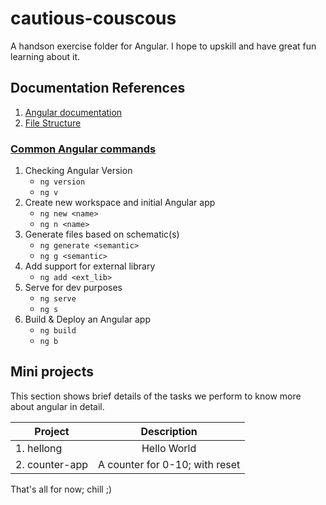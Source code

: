 # cautious-couscous
A handson exercise folder for Angular. I hope to upskill and have great fun learning about it.

## Documentation References
1. [Angular documentation](https://angular.io/)
2. [File Structure](https://angular.io/guide/file-structure)


### [Common Angular commands](https://angular.io/cli)
1. Checking Angular Version
    -   `ng version`
    -   `ng v`
2. Create new workspace and initial Angular app
    -   `ng new <name>`
    -   `ng n <name>`
3. Generate files based on schematic(s)
    -   `ng generate <semantic>`
    -   `ng g <semantic>`
4. Add support for external library
    -   `ng add <ext_lib>`
5. Serve for dev purposes
    -   `ng serve`
    -   `ng s`
6. Build & Deploy an Angular app
    -   `ng build`
    -   `ng b`

## Mini projects

This section shows brief details of the tasks we perform to know more about angular in detail.

| Project  | Description |
| ------------- |:-------------:|
| 1. hellong      | Hello World     |
| 2. counter-app      | A counter for 0-10; with reset     |

That's all for now; chill ;)